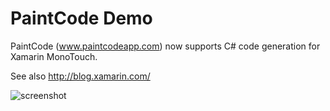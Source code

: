 PaintCode Demo
==============

PaintCode (www.paintcodeapp.com) now supports C# code generation for Xamarin MonoTouch.

See also http://blog.xamarin.com/

![screenshot](http://github.com/raw/ "BlueButton Example") 